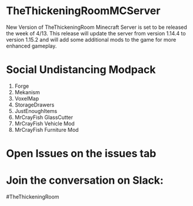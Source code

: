 # TheThickeningRoomMCServer

New Version of TheThickeningRoom Minecraft Server is set to be released the week of 4/13.  This release will update the server from version 1.14.4 to version 1.15.2 and will add some additional mods to the game for more enhanced gameplay.

# Social Undistancing Modpack
1) Forge
2) Mekanism
3) VoxelMap
4) StorageDrawers
5) JustEnoughItems
6) MrCrayFish GlassCutter
7) MrCrayFish Vehicle Mod
8) MrCrayFish Furniture Mod

# Open Issues on the issues tab
# Join the conversation on Slack:
#TheThickeningRoom
